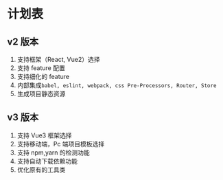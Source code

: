 <!--
 * @Author: tangzhicheng
 * @Date: 2021-06-23 16:11:09
 * @LastEditors: tangzhicheng
 * @LastEditTime: 2021-06-23 16:16:29
 * @Description: file content
-->

# 计划表

## v2 版本

1. 支持框架（React, Vue2）选择
2. 支持 feature 配置
3. 支持细化的 feature
4. 内部集成`babel, eslint, webpack, css Pre-Processors, Router, Store`
5. 生成项目静态资源

## v3 版本

1. 支持 Vue3 框架选择
2. 支持移动端，Pc 端项目模板选择
3. 支持 npm,yarn 的检测功能
4. 支持自动下载依赖功能
5. 优化原有的工具类
